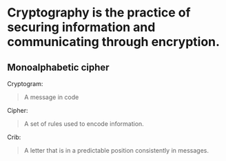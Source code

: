 <h1>
Cryptography is the practice of securing information and communicating through encryption.
</h1>

<h2>
Monoalphabetic cipher
</h2>


Cryptogram:
>A message in code

Cipher:
>A set of rules used to encode information.

Crib:
>A letter that is in a predictable position consistently in messages.




